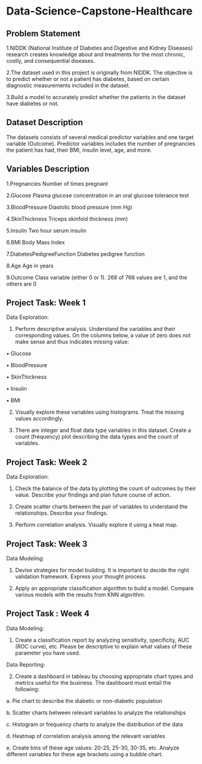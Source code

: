 # Data-Science-Capstone-Healthcare
## Problem Statement

1.NIDDK (National Institute of Diabetes and Digestive and Kidney Diseases) research creates knowledge about and treatments for the most chronic, costly, and consequential diseases.

2.The dataset used in this project is originally from NIDDK. The objective is to predict whether or not a patient has diabetes, based on certain diagnostic measurements included in the dataset.

3.Build a model to accurately predict whether the patients in the dataset have diabetes or not.

## Dataset Description

The datasets consists of several medical predictor variables and one target variable (Outcome). Predictor variables includes the number of pregnancies the patient has had, their BMI, insulin level, age, and more.

## Variables	Description

1.Pregnancies	Number of times pregnant

2.Glucose	Plasma glucose concentration in an oral glucose tolerance test

3.BloodPressure	Diastolic blood pressure (mm Hg)

4.SkinThickness	Triceps skinfold thickness (mm)

5.Insulin	Two hour serum insulin

6.BMI	Body Mass Index

7.DiabetesPedigreeFunction	Diabetes pedigree function

8.Age	Age in years

9.Outcome	Class variable (either 0 or 1). 268 of 768 values are 1, and the others are 0

## Project Task: Week 1
Data Exploration:

1. Perform descriptive analysis. Understand the variables and their corresponding values. On the columns below, a value of zero does not make sense and thus indicates missing value:

• Glucose

• BloodPressure

• SkinThickness

• Insulin

• BMI

2. Visually explore these variables using histograms. Treat the missing values accordingly.

3. There are integer and float data type variables in this dataset. Create a count (frequency) plot describing the data types and the count of variables. 

## Project Task: Week 2
Data Exploration:

1. Check the balance of the data by plotting the count of outcomes by their value. Describe your findings and plan future course of action.

2. Create scatter charts between the pair of variables to understand the relationships. Describe your findings.

3. Perform correlation analysis. Visually explore it using a heat map.

## Project Task: Week 3
Data Modeling:

1. Devise strategies for model building. It is important to decide the right validation framework. Express your thought process.

2. Apply an appropriate classification algorithm to build a model. Compare various models with the results from KNN algorithm.

## Project Task : Week 4


Data Modeling:

1. Create a classification report by analyzing sensitivity, specificity, AUC (ROC curve), etc. Please be descriptive to explain what values of these parameter you have used.

Data Reporting:

2. Create a dashboard in tableau by choosing appropriate chart types and metrics useful for the business. The dashboard must entail the following:

a. Pie chart to describe the diabetic or non-diabetic population

b. Scatter charts between relevant variables to analyze the relationships

c. Histogram or frequency charts to analyze the distribution of the data

d. Heatmap of correlation analysis among the relevant variables

e. Create bins of these age values: 20-25, 25-30, 30-35, etc. Analyze different variables for these age brackets using a bubble chart.


